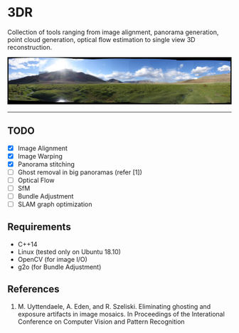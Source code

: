 # 3DR
Collection of tools ranging from image alignment, panorama generation, point cloud generation, optical flow estimation to single view 3D reconstruction.

<p align="center"><img width="100%" height="50%" src="imgs/results/panorama/field_focal_length_2600_spherical.jpg"/></p>

---
## TODO
- [x] Image Alignment
- [x] Image Warping
- [x] Panorama stitching
- [ ] Ghost removal in big panoramas (refer [1])
- [ ] Optical Flow
- [ ] SfM
- [ ] Bundle Adjustment
- [ ] SLAM graph optimization

## Requirements
- C++14
- Linux (tested only on Ubuntu 18.10)
- OpenCV (for image I/O)
- g2o (for Bundle Adjustment)

## References
1. M. Uyttendaele, A. Eden, and R. Szeliski.
    Eliminating ghosting and exposure artifacts in image mosaics.
    In Proceedings of the Interational Conference on Computer Vision and Pattern Recognition
